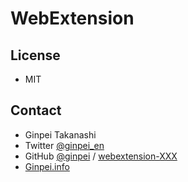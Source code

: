 # WebExtension

## License

- MIT

## Contact

- Ginpei Takanashi
- Twitter [@ginpei_en](http://twitter.com/ginpei_en)
- GitHub [@ginpei](https://github.com/ginpei/) / [webextension-XXX](https://github.com/ginpei/XXX)
- [Ginpei.info](https://ginpei.info/#/)
